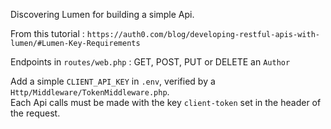 Discovering Lumen for building a simple Api. 

From this tutorial : ```https://auth0.com/blog/developing-restful-apis-with-lumen/#Lumen-Key-Requirements```  
    
Endpoints in ```routes/web.php``` : GET, POST, PUT or DELETE an ```Author```   

Add a simple ```CLIENT_API_KEY``` in ```.env```, verified by a ```Http/Middleware/TokenMiddleware.php```.   
Each Api calls must be made with the key ```client-token``` set in the header of the request.   
